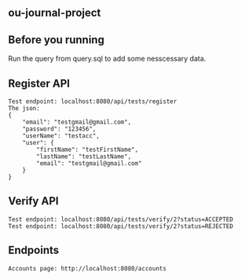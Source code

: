 ## ou-journal-project

## Before you running
Run the query from query.sql to add some nesscessary data.

## Register API
```
Test endpoint: localhost:8080/api/tests/register
The json: 
{
    "email": "testgmail@gmail.com",
    "password": "123456",
    "userName": "testacc",
    "user": {
        "firstName": "testFirstName",
        "lastName": "testLastName",
        "email": "testgmail@gmail.com"
    }
}
```
## Verify API
```
Test endpoint: localhost:8080/api/tests/verify/2?status=ACCEPTED
Test endpoint: localhost:8080/api/tests/verify/2?status=REJECTED
```

## Endpoints
```
Accounts page: http://localhost:8080/accounts
```